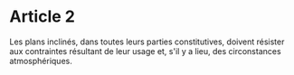 # Article 2

Les plans inclinés, dans toutes leurs parties constitutives, doivent résister aux contraintes résultant de leur usage et, s'il y a lieu, des circonstances atmosphériques.
